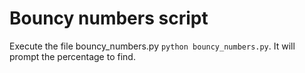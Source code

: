 # Bouncy numbers script

Execute the file bouncy_numbers.py `python bouncy_numbers.py`. It will prompt the percentage to find.
